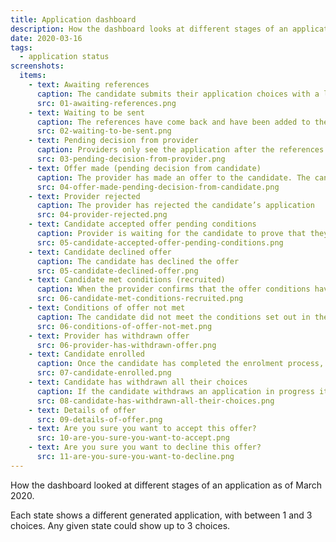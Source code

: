 ```yaml
---
title: Application dashboard
description: How the dashboard looks at different stages of an application.
date: 2020-03-16
tags:
  - application status
screenshots:
  items:
    - text: Awaiting references
      caption: The candidate submits their application choices with a list of referees. Until 2 references have been received all applications remain in the Awaiting references state. The providers don’t see the application at this stage
      src: 01-awaiting-references.png
    - text: Waiting to be sent
      caption: The references have come back and have been added to the application. Candidates are allowed a cooling-off period of 5 days to modify their application before it’s sent to providers. They can’t modify the references.
      src: 02-waiting-to-be-sent.png
    - text: Pending decision from provider
      caption: Providers only see the application after the references have come back and have been added to the application and 5 days have elapsed for the candidate to review and modify the application. When both of these prerequisites are met the application moves to the Awaiting provider decision state.
      src: 03-pending-decision-from-provider.png
    - text: Offer made (pending decision from candidate)
      caption: The provider has made an offer to the candidate. The candidate has to accept or reject the offer, which sets the application status to ‘Pending conditions’. We assume that all offers have some conditions, even if there are no academic conditions.
      src: 04-offer-made-pending-decision-from-candidate.png
    - text: Provider rejected
      caption: The provider has rejected the candidate’s application
      src: 04-provider-rejected.png
    - text: Candidate accepted offer pending conditions
      caption: Provider is waiting for the candidate to prove that they have met the conditions
      src: 05-candidate-accepted-offer-pending-conditions.png
    - text: Candidate declined offer
      caption: The candidate has declined the offer
      src: 05-candidate-declined-offer.png
    - text: Candidate met conditions (recruited)
      caption: When the provider confirms that the offer conditions have been met, the application is marked ‘recruited’
      src: 06-candidate-met-conditions-recruited.png
    - text: Conditions of offer not met
      caption: The candidate did not meet the conditions set out in the offer
      src: 06-conditions-of-offer-not-met.png
    - text: Provider has withdrawn offer
      src: 06-provider-has-withdrawn-offer.png
    - text: Candidate enrolled
      caption: Once the candidate has completed the enrolment process, the provider confirms their enrolment onto the training programme. Since this status would be used to claim bursaries/grants from DfE, the provider may delay enrolling the trainee until a few weeks after the start of the training, since trainees can still not show up on the first day or drop out within the first couple of weeks. This reduces the risk that DfE over-pays that provider for training they didn’t deliver and has to reconcile later on. The candidate’s HESA equality monitoring information is made available to the provider.
      src: 07-candidate-enrolled.png
    - text: Candidate has withdrawn all their choices
      caption: If the candidate withdraws an application in progress it moves to the Withdrawn (end) state
      src: 08-candidate-has-withdrawn-all-their-choices.png
    - text: Details of offer
      src: 09-details-of-offer.png
    - text: Are you sure you want to accept this offer?
      src: 10-are-you-sure-you-want-to-accept.png
    - text: Are you sure you want to decline this offer?
      src: 11-are-you-sure-you-want-to-decline.png
---
```


How the dashboard looked at different stages of an application as of March 2020.

Each state shows a different generated application, with between 1 and 3 choices. Any given state could show up to 3 choices.
